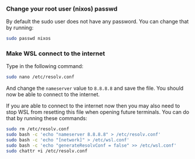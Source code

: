 <h3>Change your root user (nixos) passwd</h3>

By default the sudo user does not have any password. You can change that by running:

```bash
sudo passwd nixos
```

<h3>Make WSL connect to the internet</h3>
Type in the following command:

```bash
sudo nano /etc/resolv.conf
```

And change the `nameserver` value to `8.8.8.8` and save the file. You should now be able to connect to the internet.

If you are able to connect to the internet now then you may also need to stop WSL from resetting this file when opening future terminals. You can do that by running these commands:

```bash
sudo rm /etc/resolv.conf
sudo bash -c 'echo "nameserver 8.8.8.8" > /etc/resolv.conf'
sudo bash -c 'echo "[network]" > /etc/wsl.conf'
sudo bash -c 'echo "generateResolvConf = false" >> /etc/wsl.conf'
sudo chattr +i /etc/resolv.conf
```

